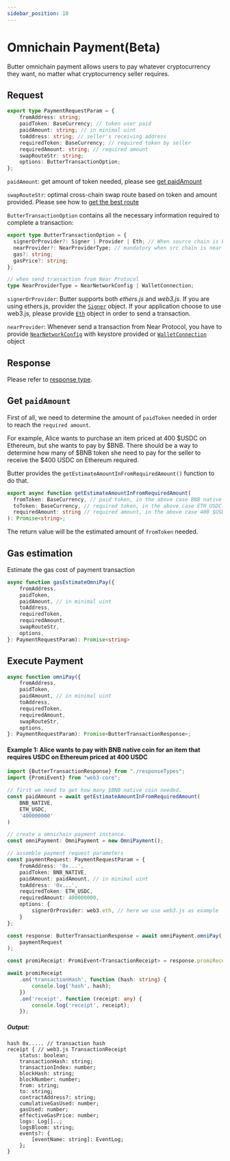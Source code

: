 ```yaml
---
sidebar_position: 10
---
```

# Omnichain Payment(Beta)
Butter omnichain payment allows users to pay whatever cryptocurrency they want, no matter what cryptocurrency seller requires.

## Request
```typescript
export type PaymentRequestParam = {
    fromAddress: string;
    paidToken: BaseCurrency; // token user paid
    paidAmount: string; // in minimal uint
    toAddress: string; // seller's receiving address 
    requiredToken: BaseCurrency; // required token by seller
    requiredAmount: string; // required amount
    swapRouteStr: string;
    options: ButterTransactionOption;
};
```
`paidAmount`: get amount of token needed, please see [get paidAmount](#paidamount)

`swapRouteStr`: optimal cross-chain swap route based on token and amount provided. Please see how to [get the best route](routes#get-the-best-route)

`ButterTransactionOption` contains all the necessary information required to complete a transaction:

```typescript
export type ButterTransactionOption = {
  signerOrProvider?: Signer | Provider | Eth; // When source chain is EVM provide Ethers.js Signer/Provider or Web3.js Eth info
  nearProvider?: NearProviderType; // mandatory when src chain is near
  gas?: string;
  gasPrice?: string;
};

// when send transaction from Near Protocol
type NearProviderType = NearNetworkConfig | WalletConnection;
```
`signerOrProvider`: Butter supports both _ethers.js_ and _web3.js_. If you are using ethers.js, provider the [`Signer`](https://docs.ethers.org/v5/api/signer/) object. If your application choose to use web3.js, please provide [`Eth`](https://web3js.readthedocs.io/en/v1.2.11/web3-eth.html) object in order to send a transaction.

`nearProvider`: Whenever send a transaction from Near Protocol, you have to provide [`NearNetworkConfig`](https://near.github.io/near-api-js/interfaces/connect.ConnectConfig) with keystore provided or [`WalletConnection`](https://near.github.io/near-api-js/classes/walletAccount.WalletConnection/) object

## Response
Please refer to [response type](types#buttertransactionresponse).

## Get `paidAmount`<a name="paidamount"></a>

First of all, we need to determine the amount of `paidToken` needed in order to reach the `required amount`.

For example, Alice wants to purchase an item priced at 400 $USDC on Ethereum, but she wants to pay by $BNB. There should be a way to determine how many of $BNB token she need to pay for the seller to receive the $400 USDC on Ethereum required.

Butter provides the `getEstimateAmountInFromRequiredAmount()` function to do that.

```typescript
export async function getEstimateAmountInFromRequiredAmount(
  fromToken: BaseCurrency, // paid token, in the above case BNB native coin.
  toToken: BaseCurrency, // required token, in the above case ETH_USDC.
  requiredAmount: string // required amount, in the above case 400 $USDC.
): Promise<string>;
```
The return value will be the estimated amount of `fromToken` needed.

## Gas estimation
Estimate the gas cost of payment transaction
```typescript
async function gasEstimateOmniPay({
    fromAddress,
    paidToken,
    paidAmount, // in minimal uint
    toAddress,
    requiredToken,
    requiredAmount,
    swapRouteStr,
    options,
}: PaymentRequestParam): Promise<string>
```

## Execute Payment
```typescript
async function omniPay({
    fromAddress,
    paidToken,
    paidAmount, // in minimal uint
    toAddress,
    requiredToken,
    requiredAmount,
    swapRouteStr,
    options,
}: PaymentRequestParam): Promise<ButterTransactionResponse>;
 ```
#### Example 1: Alice wants to pay with BNB native coin for an item that requires USDC on Ethereum priced at 400 USDC

```typescript
import {ButterTransactionResponse} from "./responseTypes";
import {PromiEvent} from "web3-core";

// first we need to get how many $BNB native coin needed.
const paidAmount = await getEstimateAmountInFromRequiredAmount(
    BNB_NATIVE,
    ETH_USDC,
    '400000000'
)

// create a omnichain payment instance.
const omniPayment: OmniPayment = new OmniPayment();

// assemble payment request parameters
const paymentRequest: PaymentRequestParam = {
    fromAddress: '0x...',
    paidToken: BNB_NATIVE,
    paidAmount: paidAmount, // in minimal uint
    toAddress: '0x...',
    requiredToken: ETH_USDC,
    requiredAmount: 400000000,
    options: {
        signerOrProvider: web3.eth, // here we use web3.js as example
    }
};

const response: ButterTransactionResponse = await omniPayment.omniPay(
    paymentRequest
);

const promiReceipt: PromiEvent<TransactionReceipt> = response.promiReceipt!;

await promiReceipt
    .on('transactionHash', function (hash: string) {
        console.log('hash', hash);
    })
    .on('receipt', function (receipt: any) {
        console.log('receipt', receipt);
    });

```
##### Output:
```
hash 0x..... // transaction hash
receipt { // web3.js TransactionReceipt
    status: boolean;
    transactionHash: string;
    transactionIndex: number;
    blockHash: string;
    blockNumber: number;
    from: string;
    to: string;
    contractAddress?: string;
    cumulativeGasUsed: number;
    gasUsed: number;
    effectiveGasPrice: number;
    logs: Log[]..;
    logsBloom: string;
    events?: {
        [eventName: string]: EventLog;
    };
}
```
